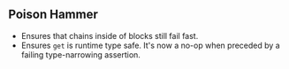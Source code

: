 ## Poison Hammer

- Ensures that chains inside of blocks still fail fast.
- Ensures `get` is runtime type safe. It's now a no-op when preceded by a failing type-narrowing assertion.
